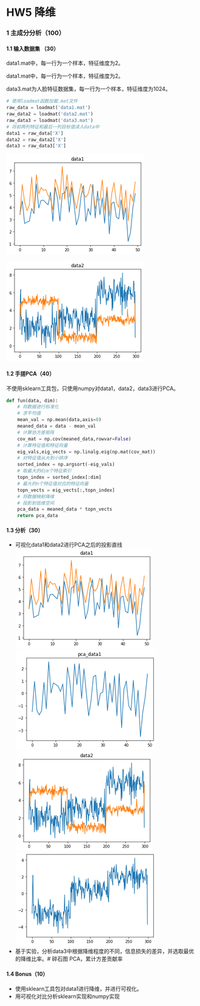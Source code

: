 # HW5 降维

### 1 主成分分析（100）

#### 1.1 输入数据集 （30）

data1.mat中，每一行为一个样本，特征维度为2。

data1.mat中，每一行为一个样本，特征维度为2。

data3.mat为人脸特征数据集，每一行为一个样本，特征维度为1024。

```python
# 使用loadmat函数加载.mat文件
raw_data = loadmat('data1.mat')
raw_data2 = loadmat('data2.mat')
raw_data3 = loadmat('data3.mat')
# 将前两列特征和最后一列目标值读入data中
data1 = raw_data['X']
data2 = raw_data2['X']
data3 = raw_data3['X']
```
![](image/data1.png)

![](image/data2.png)

#### 1.2 手搓PCA（40）

不使用sklearn工具包，只使用numpy对data1，data2，data3进行PCA。
```python
def fun(data, dim):
    # 将数据进行标准化
    # 求平均值
    mean_val = np.mean(data,axis=0)
    meaned_data = data - mean_val
    # 计算协方差矩阵
    cov_mat = np.cov(meaned_data,rowvar=False)
    # 计算特征值和特征向量
    eig_vals,eig_vects = np.linalg.eig(np.mat(cov_mat))
    # 对特征值从大到小排序
    sorted_index = np.argsort(-eig_vals) 
    # 取最大的dim个特征索引
    topn_index = sorted_index[:dim]
    # 最大的n个特征值对应的特征向量
    topn_vects = eig_vects[:,topn_index] 
    # 将数据映射降维
    # 投影到低维空间
    pca_data = meaned_data * topn_vects
    return pca_data
```
#### 1.3 分析（30）

- 可视化data1和data2进行PCA之后的投影直线
  ![](image/data1.png)
  ![](image/pca_data1.png)
  ![](image/data2.png)
  ![](image/pac_data2.png)
- 基于实验，分析data3中根据降维程度的不同，信息损失的差异，并选取最优的降维比率。# 碎石图 PCA，累计方差贡献率

#### 1.4 Bonus（10）

- 使用sklearn工具包对data1进行降维，并进行可视化。
- 用可视化对比分析sklearn实现和numpy实现